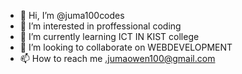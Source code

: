 - 👋 Hi, I’m @juma100codes
- 👀 I’m interested in proffessional coding
- 🌱 I’m currently learning ICT IN KIST college
- 💞️ I’m looking to collaborate on WEBDEVELOPMENT
- 📫 How to reach me .jumaowen100@gmail.com

<!---
juma100codes/juma100codes is a ✨ special ✨ repository because its `README.md` (this file) appears on your GitHub profile.
You can click the Preview link to take a look at your changes.
--->
